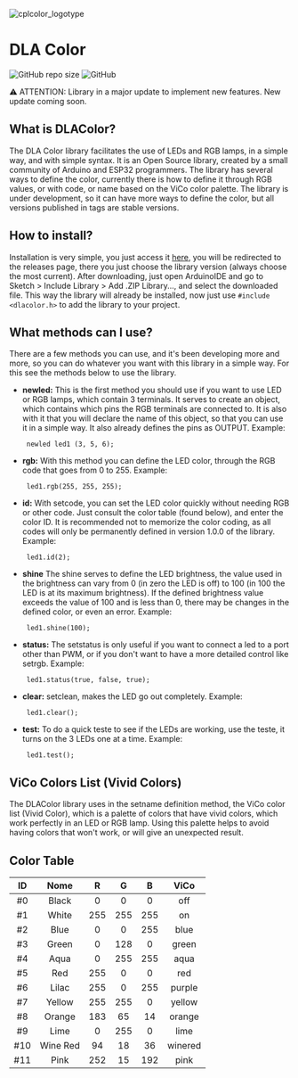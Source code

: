 ![cplcolor_logotype](https://github.com/guilhermelopesdev/dlacolorplus/assets/159596944/d90729fb-2205-4f85-afb1-2ba17a5e52b7)
# DLA Color
 
![GitHub repo size](https://img.shields.io/github/repo-size/guilhermeoliveiralopes/dlacolor?color=ff6464&label=size)
![GitHub](https://img.shields.io/github/license/guilhermeoliveiralopes/dlacolor?color=6ebdff)

⚠️ ATTENTION: Library in a major update to implement new features. New update coming soon.
 
## What is DLAColor?

The DLA Color library facilitates the use of LEDs and RGB lamps, in a simple way, and with simple syntax. It is an Open Source library, created by a small community of Arduino and ESP32 programmers. The library has several ways to define the color, currently there is how to define it through RGB values, or with code, or name based on the ViCo color palette. The library is under development, so it can have more ways to define the color, but all versions published in tags are stable versions.
 
## How to install?

Installation is very simple, you just access it [here](https://github.com/guilhermeollopes/dlacolor/releases/), you will be redirected to the releases page, there you just choose the library version (always choose the most current).
After downloading, just open ArduinoIDE and go to Sketch > Include Library > Add .ZIP Library..., and select the downloaded file. This way the library will already be installed, now just use `#include <dlacolor.h>` to add the library to your project.

## What methods can I use?
There are a few methods you can use, and it's been developing more and more, so you can do whatever you want with this library in a simple way. For this see the methods below to use the library.
 
* **newled:** This is the first method you should use if you want to use LED or RGB lamps, which contain 3 terminals. It serves to create an object, which contains which pins the RGB terminals are connected to. It is also with it that you will declare the name of this object, so that you can use it in a simple way. It also already defines the pins as OUTPUT. Example:
 
       newled led1 (3, 5, 6);
 
* **rgb:** With this method you can define the LED color, through the RGB code that goes from 0 to 255. Example:

       led1.rgb(255, 255, 255);
* **id:** With setcode, you can set the LED color quickly without needing RGB or other code. Just consult the color table (found below), and enter the color ID. It is recommended not to memorize the color coding, as all codes will only be permanently defined in version 1.0.0 of the library. Example:
 
       led1.id(2);
* **shine** The shine serves to define the LED brightness, the value used in the brightness can vary from 0 (in zero the LED is off) to 100 (in 100 the LED is at its maximum brightness). If the defined brightness value exceeds the value of 100 and is less than 0, there may be changes in the defined color, or even an error. Example:
 
       led1.shine(100);
* **status:** The setstatus is only useful if you want to connect a led to a port other than PWM, or if you don't want to have a more detailed control like setrgb. Example:
 
       led1.status(true, false, true);
* **clear:** setclean, makes the LED go out completely. Example:
 
       led1.clear();
* **test:** To do a quick teste to see if the LEDs are working, use the teste, it turns on the 3 LEDs one at a time. Example:
 
       led1.test();
## ViCo Colors List (Vivid Colors)
The DLAColor library uses in the setname definition method, the ViCo color list (Vivid Color), which is a palette of colors that have vivid colors, which work perfectly in an LED or RGB lamp. Using this palette helps to avoid having colors that won't work, or will give an unexpected result.

## Color Table
 
ID | Nome | R | G | B | ViCo
:---: | :---: | :---: | :---: | :---: | :---:
#0 | Black | 0 | 0 | 0 | off
#1 | White | 255 | 255 | 255 | on
#2 | Blue | 0 | 0 | 255 | blue
#3 | Green | 0 | 128 | 0 | green
#4 | Aqua | 0 | 255 | 255 | aqua
#5 | Red | 255 | 0 | 0 | red
#6 | Lilac | 255 | 0 | 255 | purple
#7 | Yellow | 255 | 255 | 0 | yellow
#8 | Orange | 183 | 65 | 14 | orange
#9 | Lime | 0 | 255 | 0 | lime
#10 | Wine Red | 94 | 18 | 36 | winered
#11 | Pink | 252 | 15 | 192 |pink
